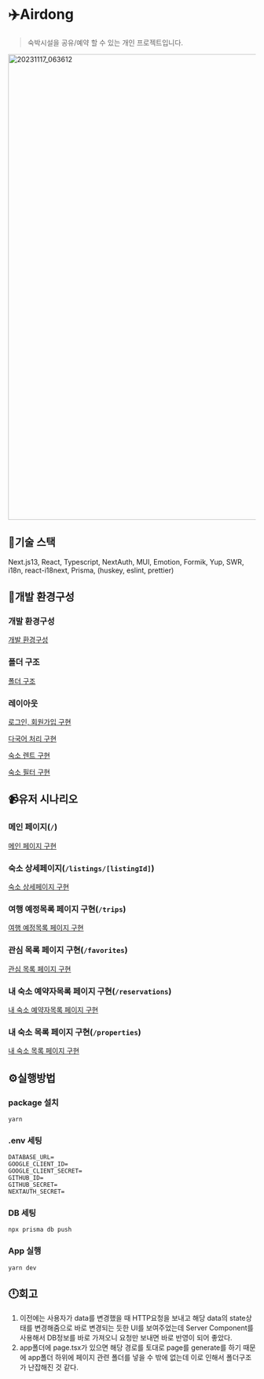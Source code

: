 # ✈️Airdong

> 숙박시설을 공유/예약 할 수 있는 개인 프로젝트입니다.
<img width="946" alt="20231117_063612" src="https://github.com/piouy001/airdong/assets/60591071/1a27c28c-8401-4244-93a4-f914ffe23387">

## 👀기술 스택

Next.js13, React, Typescript, NextAuth, MUI, Emotion, Formik, Yup, SWR, i18n, react-i18next, Prisma, (huskey,  eslint, prettier)

## 🧱개발 환경구성

### 개발 환경구성

[개발 환경구성](https://github.com/piouy001/airdong/issues/4)

### 폴더 구조

[폴더 구조](https://github.com/piouy001/airdong/issues/3)

### 레이아웃

[로그인, 회원가입 구현](https://github.com/piouy001/airdong/issues/5)

[다국어 처리 구현](https://github.com/piouy001/airdong/issues/6)

[숙소 렌트 구현](https://github.com/piouy001/airdong/issues/7)

[숙소 필터 구현](https://github.com/piouy001/airdong/issues/8)


## 📹유저 시나리오

### 메인 페이지(`/`)
[메인 페이지 구현](https://github.com/piouy001/airdong/issues/9)

### 숙소 상세페이지(`/listings/[listingId]`)
[숙소 상세페이지 구현](https://github.com/piouy001/airdong/issues/10)

### 여행 예정목록 페이지 구현(`/trips`)
[여행 예정목록 페이지 구현](https://github.com/piouy001/airdong/issues/11)

### 관심 목록 페이지 구현(`/favorites`)
[관심 목록 페이지 구현](https://github.com/piouy001/airdong/issues/12)

### 내 숙소 예약자목록 페이지 구현(`/reservations`)
[내 숙소 예약자목록 페이지 구현](https://github.com/piouy001/airdong/issues/13)

### 내 숙소 목록 페이지 구현(`/properties`)
[내 숙소 목록 페이지 구현](https://github.com/piouy001/airdong/issues/14)


## ⚙️실행방법

### package 설치

```
yarn
```

### .env 세팅

```
DATABASE_URL=
GOOGLE_CLIENT_ID=
GOOGLE_CLIENT_SECRET=
GITHUB_ID=
GITHUB_SECRET=
NEXTAUTH_SECRET=
```

### DB 세팅

```
npx prisma db push
```

### App 실행

```
yarn dev
```

## 🕛회고
1. 이전에는 사용자가 data를 변경했을 때 HTTP요청을 보내고 해당 data의 state상태를 변경해줌으로 바로 변경되는 듯한 UI를 보여주었는데 Server Component를 사용해서 DB정보를 바로 가져오니 요청만 보내면 바로 반영이 되어 좋았다.
2. app폴더에 page.tsx가 있으면 해당 경로를 토대로 page를 generate를 하기 때문에 app폴더 하위에 페이지 관련 폴더를 넣을 수 밖에 없는데 이로 인해서 폴더구조가 난잡해진 것 같다.
